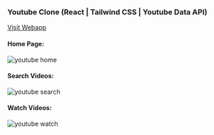 ### Youtube Clone (React | Tailwind CSS | Youtube Data API)
[Visit Webapp](https://youtube-clone.vikasipar.vercel.app/)
#### Home Page:

![youtube home](https://github.com/vikasipar/youtube-clone/assets/98696526/039bc3cf-62eb-4981-8703-73a3986acc6a)

#### Search Videos:

![youtube search](https://github.com/vikasipar/youtube-clone/assets/98696526/790d3f52-147c-4343-a596-e4d41aa02c03)

#### Watch Videos:

![youtube watch](https://github.com/vikasipar/youtube-clone/assets/98696526/9cf4cd68-afb3-4865-8d65-14983a3b0227)
